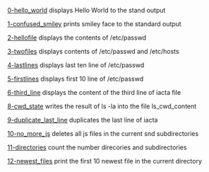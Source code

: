 [0-hello_world](./0-hello_world) displays Hello World to the stand output

[1-confused_smiley](./1-confused_smiley) prints smiley face to the standard output

[2-hellofile](./2-hellofile) displays the contents of /etc/passwd

[3-twofiles](./3-twofiles) displays contents of /etc/passwd and /etc/hosts

[4-lastlines](./4-lastlines) displays last ten line of /etc/passwd

[5-firstlines](./5-firstlines) displays first 10 line of /etc/passwd

[6-third_line](./6-third_line) displays the content of the third line of iacta file



[8-cwd_state](./8-cwd_state) writes the result of ls -la into the file ls_cwd_content

[9-duplicate_last_line](./9-duplicate_last_line) duplicates the last line of iacta

[10-no_more_js](./10-no_more_js) deletes all js files in the current snd subdirectories

[11-directories](./11-directories) count the number direcories and subdirectories

[12-newest_files](./12-newest_files) print the first 10 newest file in the current directory


